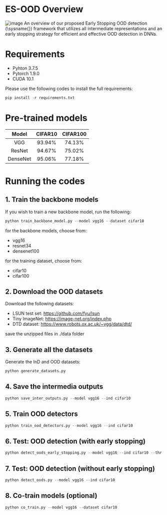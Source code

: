# ES-OOD Overview

![image](https://github.com/haoliangwang86/ES-OOD/assets/71032219/d87fe5f4-18eb-4a55-a78e-01c0810a8f30)
An overview of our proposed Early Stopping OOD detection (\sysname{}) framework that utilizes all intermediate representations and an early stopping strategy for efficient and effective OOD detection in DNNs.

# Requirements
* Pyhton 3.7.5
* Pytorch 1.9.0
* CUDA 10.1

Please use the following codes to install the full requirements:
```python
pip install -r requirements.txt
```

# Pre-trained models
|   Model  | CIFAR10 | CIFAR100 |
|:--------:|:-------:|:--------:|
|    VGG   |  93.94%  |   74.13%  |
|  ResNet  |  94.67%  |   75.02%  |
| DenseNet |  95.06%  |   77.18%  |

# Running the codes
## 1. Train the backbone models
If you wish to train a new backbone model, run the following:
```python
python train_backbone_model.py --model vgg16 --dataset cifar10
```

for the backbone models, choose from:
* vgg16
* resnet34
* densenet100

for the training dataset, choose from:
* cifar10
* cifar100

## 2. Download the OOD datasets
Download the following datasets:
* LSUN test set: https://github.com/fyu/lsun
* Tiny ImageNet: https://image-net.org/index.php
* DTD dataset: https://www.robots.ox.ac.uk/~vgg/data/dtd/

save the unzipped files in ./data folder


## 3. Generate all the datasets
Generate the InD and OOD datasets:
```python
python generate_datasets.py
```

## 4. Save the intermedia outputs
```python
python save_inter_outputs.py --model vgg16 --ind cifar10
```

## 5. Train OOD detectors
```python
python train_ood_detectors.py --model vgg16 --ind cifar10
```

## 6. Test: OOD detection (with early stopping)
```python
python detect_oods_early_stopping.py --model vgg16 --ind cifar10 --thr 0.99 --k 2 --folder results-thr-0.99-k-2
```

## 7. Test: OOD detection (without early stopping)
```python
python detect_oods.py --model vgg16 --ind cifar10
```

## 8. Co-train models (optional)
```python
python co_train.py --model vgg16 --dataset cifar10
```
